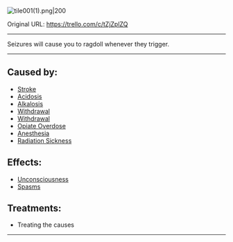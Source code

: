 ![tile001(1).png\|200](/Head_Brain/Seizure%20-%20Attachments/6718845db30472d958dd7a3f.png)

Original URL: https://trello.com/c/tZjZplZQ

---

Seizures will cause you to ragdoll whenever they trigger.

---

## Caused by:

- [Stroke](Stroke.md)
- [Acidosis](../Blood/Acidosis.md)
- [Alkalosis](../Blood/Alkalosis.md)
- [Withdrawal](Withdrawal.md)
- [Withdrawal](Withdrawal.md)
- [Opiate Overdose](Opiate%20Overdose.md)
- [Anesthesia](../Torso/Anesthesia.md)
- [Radiation Sickness](../Torso/Radiation%20Sickness.md)

## Effects:

- [Unconsciousness](Unconsciousness.md)
- [Spasms](../Symptoms/Spasms.md)

## Treatments:

- Treating the causes

---

